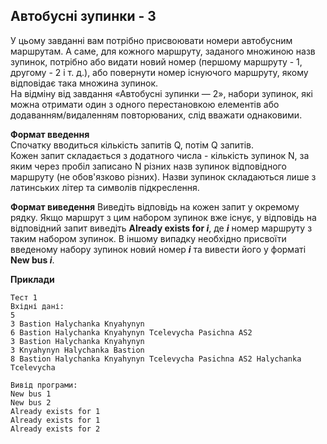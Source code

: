 ## Автобусні зупинки - 3
У цьому завданні вам потрібно присвоювати номери автобусним маршрутам. 
А саме, для кожного маршруту, заданого множиною назв зупинок, потрібно або видати новий номер 
(першому маршруту - 1, другому - 2 і т. д.), або повернути номер існуючого маршруту, якому відповідає така
множина зупинок.  
На відміну від завдання «Автобусні зупинки — 2», набори зупинок, які можна отримати один з одного 
перестановкою елементів або додаванням/видаленням повторюваних, слід вважати однаковими.

**Формат введення**  
Спочатку вводиться кількість запитів Q, потім Q запитів.  
Кожен запит складається з додатного числа - кількість зупинок N, за яким через пробіл записано N різних 
назв зупинок відповідного маршруту (не обов'язково різних). Назви зупинок складаються лише з латинських літер
та символів підкреслення.

**Формат виведення**
Виведіть відповідь на кожен запит у окремому рядку.
Якщо маршрут з цим набором зупинок вже існує, у відповідь на відповідний запит виведіть 
**Already exists for *i***, де ***i*** номер маршруту з таким набором зупинок. В іншому випадку необхідно 
присвоїти введеному набору зупинок новий номер ***i*** та вивести його у форматі **New bus *i***.

**Приклади**
```
Тест 1
Вхідні дані:
5
3 Bastion Halychanka Knyahynyn
6 Bastion Halychanka Knyahynyn Tcelevycha Pasichna AS2
3 Bastion Halychanka Knyahynyn
3 Knyahynyn Halychanka Bastion
8 Bastion Halychanka Knyahynyn Tcelevycha Pasichna AS2 Halychanka Tcelevycha

Вивід програми:
New bus 1
New bus 2
Already exists for 1
Already exists for 1
Already exists for 2
```
